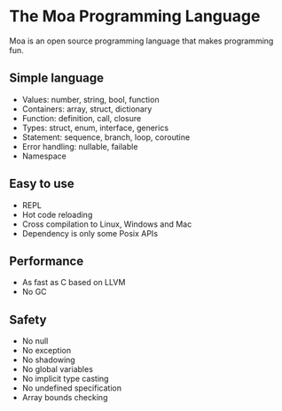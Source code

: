 # The Moa Programming Language
Moa is an open source programming language that makes programming fun.

## Simple language
- Values: number, string, bool, function
- Containers: array, struct, dictionary
- Function: definition, call, closure
- Types: struct, enum, interface, generics
- Statement: sequence, branch, loop, coroutine
- Error handling: nullable, failable
- Namespace

## Easy to use
- REPL
- Hot code reloading
- Cross compilation to Linux, Windows and Mac
- Dependency is only some Posix APIs

## Performance
- As fast as C based on LLVM
- No GC

## Safety
- No null
- No exception
- No shadowing
- No global variables
- No implicit type casting
- No undefined specification
- Array bounds checking
